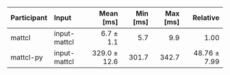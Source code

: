 | Participant | Input | Mean [ms] | Min [ms] | Max [ms] | Relative |
|:---|:---|---:|---:|---:|---:|
| mattcl | input-mattcl | 6.7 ± 1.1 | 5.7 | 9.9 | 1.00 |
| mattcl-py | input-mattcl | 329.0 ± 12.6 | 301.7 | 342.7 | 48.76 ± 7.99 |
